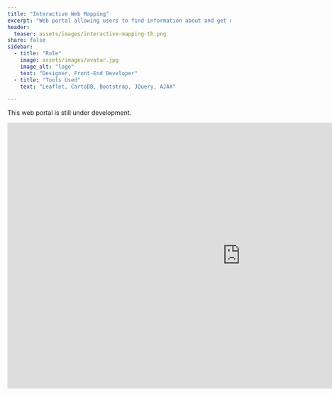 ```yaml
---
title: "Interactive Web Mapping"
excerpt: "Web portal allowing users to find information about and get directions to local public services."
header:
  teaser: assets/images/interactive-mapping-th.png
share: false
sidebar:
  - title: "Role"
    image: assets/images/avatar.jpg
    image_alt: "logo"
    text: "Designer, Front-End Developer"
  - title: "Tools Used"
    text: "Leaflet, CartoDB, Bootstrap, JQuery, AJAX"

---
```


This web portal is still under development.

<iframe width="1050" height="600" src="https://johnmbrandt.github.io/public-resource-mapper/" frameborder="0" allowfullscreen></iframe>


